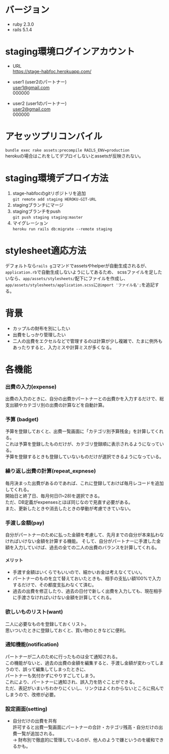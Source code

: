 # バージョン
- ruby 2.3.0
- rails 5.1.4

# staging環境ログインアカウント
- URL  
https://stage-habfoc.herokuapp.com/

- user1 (user2のパートナー)  
user1@gmail.com  
000000  

- user2 (user1のパートナー)  
user2@gmail.com  
000000  

# アセッツプリコンバイル
`bundle exec rake assets:precompile RAILS_ENV=production`  
herokuの場合はこれをしてデプロイしないとassetsが反映されない。


# staging環境デプロイ方法
1. stage-habfocのgitリポジトリを追加  
`git remote add staging HEROKU-GIT-URL`  
2. stagingブランチにマージ
3. stagingブランチをpush  
`git push staging staging:master`
4. マイグレーション  
`heroku run rails db:migrate --remote staging`

# stylesheet適応方法
デフォルトなら`rails g`コマンドでassetsやhelperが自動生成されるが、  
`application.rb`で自動生成しないようにしてあるため、
scssファイルを足したいなら、`app/assets/stylesheets/`配下にファイルを作成し、  
`app/assets/stylesheets/application.scss`に`@import 'ファイル名';`を追記する。

# 背景
- カップルの財布を別にしたい
- 出費をしっかり管理したい
- 二人の出費をエクセルなどで管理するのは計算が少し複雑で、たまに例外もあったりすると、入力ミスや計算ミスが多くなる。

# 各機能
### 出費の入力(expense)
出費の入力のときに、自分の出費かパートナーとの出費かを入力するだけで、総支出額やカテゴリ別の出費の計算などを自動計算。

### 予算 (badget)
予算を登録しておくと、出費一覧画面に「カテゴリ別予算残金」を計算してくれる。  
これは予算を登録したものだけが、カテゴリ登録順に表示されるようになっている。  
予算を登録するときも登録していないものだけが選択できるようになっている。

### 繰り返し出費の計算(repeat_expnese)
毎月決まった出費があるのであれば、これに登録しておけば毎月レコードを追加してくれる。  
開始日と終了日、毎月何日(1~28)を選択できる。  
ただ、DB定義がexpensesとほぼ同じなので見直す必要がある。  
また、更新したときや消去したときの挙動が考慮できていない。

### 手渡し金額(pay)
自分がパートナーのために払った金額を考慮して、先月までの自分が本来払わなければいけない金額を計算する機能。
そして、自分がパートナーに手渡した金額を入力していけば、過去の全ての二人の出費のバランスを計算してくれる。
#### メリット
- 手渡す金額はいくらでもいいので、細かいお金は考えなくていい。
- パートナーのものを立て替えておいたときも、相手の支払い額100%で入力するだけで、その都度支払わなくて済む。
- 過去の出費を修正したり、過去の日付で新しく出費を入力しても、現在相手に手渡さなければいけない金額を計算してくれる。

### 欲しいものリスト(want)
二人に必要なものを登録しておくリスト。  
思いついたときに登録しておくと、買い物のときなどに便利。

### 通知機能(notification)
パートナーが二人のために行ったものは全て通知される。  
この機能がないと、過去の出費の金額を編集すると、手渡し金額が変わってしまうので、誤って編集してしまったときに、    
パートナーも気付かずにやりすごしてしまう。  
これにより、パートナーに通知され、誤入力を防ぐことができる。  
ただ、表記がいまいちわかりにくいし、リンクはよくわからないところに飛んでしまうので、改修が必要。

### 設定画面(setting)
- 自分だけの出費を共有  
    許可すると出費一覧画面にパートナーの合計・カテゴリ残高・自分だけの出費一覧が追加される。  
    → 財布別で徹底的に管理しているのが、他人のようで嫌というのを緩和できるかも。
